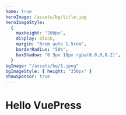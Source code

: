 ```yaml
---
home: true
heroImage: /assets/bg/title.jpg
heroImageStyle:
  {
    maxHeight: "200px",
    display: block,
    margin: "6rem auto 1.5rem",
    borderRadius: "50%",
    boxShadow: "0 5px 18px rgba(0,0,0,0.2)",
  }
bgImage: "/assets/bg/1.jpeg"
bgImageStyle: { height: "350px" }
showSponsor: true
---
```


# Hello VuePress

